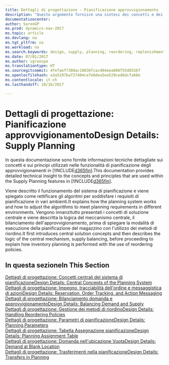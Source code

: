 ```yaml
---
title: Dettagli di progettazione - Pianificazione approvvigionamento
description: "Questo argomento fornisce una sintesi dei concetti e dei principi utilizzati nelle funzionalità di pianificazione degli approvvigionamenti in [!INCLUDE[d365fin](includes/d365fin_md.md)]."
documentationcenter: 
author: SorenGP
ms.prod: dynamics-nav-2017
ms.topic: article
ms.devlang: na
ms.tgt_pltfrm: na
ms.workload: na
ms.search.keywords: design, supply, planning, reordering, replenishment
ms.date: 07/01/2017
ms.author: sgroespe
ms.translationtype: HT
ms.sourcegitcommit: 4fefaef7380ac10836fcac404eea006f55d8556f
ms.openlocfilehash: a3a5197ba727404ce7e6dea5ee529ced6dcfa68e
ms.contentlocale: it-ch
ms.lasthandoff: 10/16/2017

---
```

# <a name="design-details-supply-planning"></a><span data-ttu-id="ba77a-103">Dettagli di progettazione: Pianificazione approvvigionamento</span><span class="sxs-lookup"><span data-stu-id="ba77a-103">Design Details: Supply Planning</span></span>
<span data-ttu-id="ba77a-104">In questa documentazione sono fornite informazioni tecniche dettagliate sui concetti e sui principi utilizzati nelle funzionalità di pianificazione degli approvvigionamenti in [!INCLUDE[d365fin](includes/d365fin_md.md)].</span><span class="sxs-lookup"><span data-stu-id="ba77a-104">This documentation provides detailed technical insight to the concepts and principles that are used within the Supply Planning features in [!INCLUDE[d365fin](includes/d365fin_md.md)].</span></span>  

<span data-ttu-id="ba77a-105">Viene descritto il funzionamento del sistema di pianificazione e viene spiegato come rettificare gli algoritmi per soddisfare i requisiti di pianificazione in vari ambienti.</span><span class="sxs-lookup"><span data-stu-id="ba77a-105">It explains how the planning system works and how to adjust the algorithms to meet planning requirements in different environments.</span></span> <span data-ttu-id="ba77a-106">Vengono innanzitutto presentati i concetti di soluzione centrale e viene descritta la logica del meccanismo centrale, il bilanciamento dell'approvvigionamento, prima di spiegare la modalità di esecuzione della pianificazione del magazzino con l'utilizzo dei metodi di riordino.</span><span class="sxs-lookup"><span data-stu-id="ba77a-106">It first introduces central solution concepts and then describes the logic of the central mechanism, supply balancing, before proceeding to explain how inventory planning is performed with the use of reordering policies.</span></span>  

## <a name="in-this-section"></a><span data-ttu-id="ba77a-107">In questa sezione</span><span class="sxs-lookup"><span data-stu-id="ba77a-107">In This Section</span></span>  
[<span data-ttu-id="ba77a-108">Dettagli di progettazione: Concetti centrali del sistema di pianificazione</span><span class="sxs-lookup"><span data-stu-id="ba77a-108">Design Details: Central Concepts of the Planning System</span></span>](design-details-central-concepts-of-the-planning-system.md)  
[<span data-ttu-id="ba77a-109">Dettagli di progettazione: Impegno, tracciabilità dell'ordine e messaggistica di azioni</span><span class="sxs-lookup"><span data-stu-id="ba77a-109">Design Details: Reservation, Order Tracking, and Action Messaging</span></span>](design-details-reservation-order-tracking-and-action-messaging.md)  
[<span data-ttu-id="ba77a-110">Dettagli di progettazione: Bilanciamento domanda e approvvigionamento</span><span class="sxs-lookup"><span data-stu-id="ba77a-110">Design Details: Balancing Demand and Supply</span></span>](design-details-balancing-demand-and-supply.md)  
[<span data-ttu-id="ba77a-111">Dettagli di progettazione: Gestione dei metodi di riordino</span><span class="sxs-lookup"><span data-stu-id="ba77a-111">Design Details: Handling Reordering Policies</span></span>](design-details-handling-reordering-policies.md)  
[<span data-ttu-id="ba77a-112">Dettagli di progettazione: Parametri di pianificazione</span><span class="sxs-lookup"><span data-stu-id="ba77a-112">Design Details: Planning Parameters</span></span>](design-details-planning-parameters.md)  
[<span data-ttu-id="ba77a-113">Dettagli di progettazione: Tabella Assegnazione pianificazione</span><span class="sxs-lookup"><span data-stu-id="ba77a-113">Design Details: Planning Assignment Table</span></span>](design-details-planning-assignment-table.md)  
[<span data-ttu-id="ba77a-114">Dettagli di progettazione: Domanda nell'ubicazione Vuota</span><span class="sxs-lookup"><span data-stu-id="ba77a-114">Design Details: Demand at Blank Location</span></span>](design-details-demand-at-blank-location.md)  
[<span data-ttu-id="ba77a-115">Dettagli di progettazione: Trasferimenti nella pianificazione</span><span class="sxs-lookup"><span data-stu-id="ba77a-115">Design Details: Transfers in Planning</span></span>](design-details-transfers-in-planning.md)

